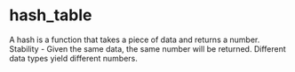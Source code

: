 # hash_table

A hash is a function that takes a piece of data and returns a number. Stability - Given the same data, the same number will be returned. Different data types yield different numbers.
